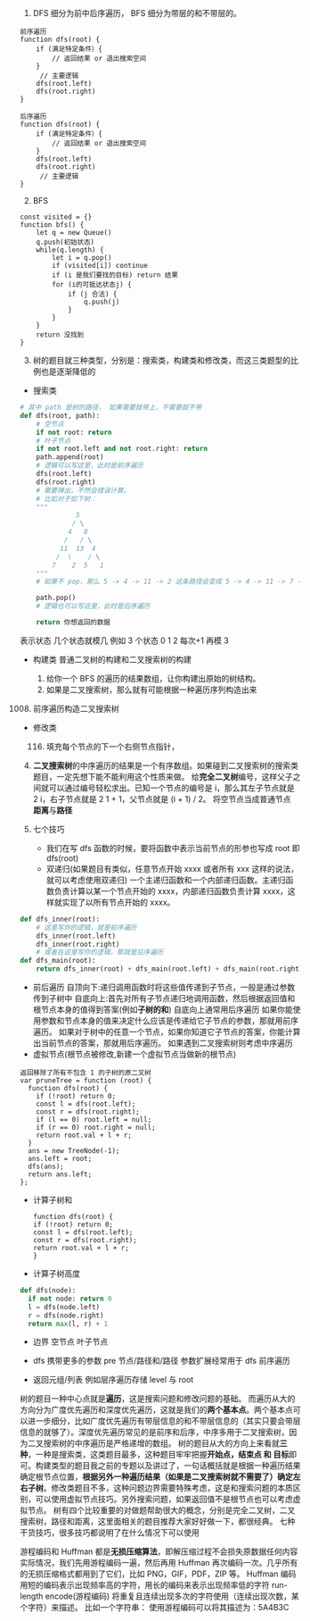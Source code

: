 1. DFS 细分为前中后序遍历， BFS 细分为带层的和不带层的。

```JS
前序遍历
function dfs(root) {
    if (满足特定条件）{
        // 返回结果 or 退出搜索空间
    }
     // 主要逻辑
    dfs(root.left)
    dfs(root.right)
}

后序遍历
function dfs(root) {
    if (满足特定条件）{
        // 返回结果 or 退出搜索空间
    }
    dfs(root.left)
    dfs(root.right)
     // 主要逻辑
}
```

2. BFS

```JS
const visited = {}
function bfs() {
    let q = new Queue()
    q.push(初始状态)
    while(q.length) {
        let i = q.pop()
        if (visited[i]) continue
        if (i 是我们要找的目标) return 结果
        for (i的可抵达状态j) {
            if (j 合法) {
                q.push(j)
            }
        }
    }
    return 没找到
}
```

3. 树的题目就三种类型，分别是：搜索类，构建类和修改类，而这三类题型的比例也是逐渐降低的

- 搜索类

```python
# 其中 path 是树的路径， 如果需要就带上，不需要就不带
def dfs(root, path):
    # 空节点
    if not root: return
    # 叶子节点
    if not root.left and not root.right: return
    path.append(root)
    # 逻辑可以写这里，此时是前序遍历
    dfs(root.left)
    dfs(root.right)
    # 需要弹出，不然会错误计算。
    # 比如对于如下树：
    """
              5
             / \
            4   8
           /   / \
          11  13  4
         /  \    / \
        7    2  5   1
    """
    # 如果不 pop，那么 5 -> 4 -> 11 -> 2 这条路径会变成 5 -> 4 -> 11 -> 7 -> 2，其 7 被错误地添加到了 path

    path.pop()
    # 逻辑也可以写这里，此时是后序遍历

    return 你想返回的数据
```

表示状态 几个状态就模几 例如 3 个状态 0 1 2 每次+1 再模 3

- 构建类
  普通二叉树的构建和二叉搜索树的构建

  1. 给你一个 BFS 的遍历的结果数组，让你构建出原始的树结构。
  2. 如果是二叉搜索树，那么就有可能根据一种遍历序列构造出来

1008. 前序遍历构造二叉搜索树

- 修改类

  116.  填充每个节点的下一个右侧节点指针，

4.  **二叉搜索树**的中序遍历的结果是一个有序数组。如果碰到二叉搜索树的搜索类题目，一定先想下能不能利用这个性质来做。
    给**完全二叉树**编号，这样父子之间就可以通过编号轻松求出。已知一个节点的编号是 i，那么其左子节点就是 2 i，右子节点就是 2 1 + 1，父节点就是 (i + 1) / 2。
    将空节点当成普通节点
    **距离**与**路径**

5.  七个技巧
    - 我们在写 dfs 函数的时候，要将函数中表示当前节点的形参也写成 root 即 dfs(root)
    - 双递归(如果题目有类似，任意节点开始 xxxx 或者所有 xxx 这样的说法，就可以考虑使用双递归)
      一个主递归函数和一个内部递归函数。主递归函数负责计算以某一个节点开始的 xxxx，内部递归函数负责计算 xxxx，这样就实现了以所有节点开始的 xxxx。

```Python
def dfs_inner(root):
    # 这里写你的逻辑，就是前序遍历
    dfs_inner(root.left)
    dfs_inner(root.right)
    # 或者在这里写你的逻辑，那就是后序遍历
def dfs_main(root):
    return dfs_inner(root) + dfs_main(root.left) + dfs_main(root.right)
```

- 前后遍历
  自顶向下:递归调用函数时将这些值传递到子节点，一般是通过参数传到子树中
  自底向上:首先对所有子节点递归地调用函数，然后根据返回值和根节点本身的值得到答案(例如**子树的和**)
  自底向上通常用后序遍历
  如果你能使用参数和节点本身的值来决定什么应该是传递给它子节点的参数，那就用前序遍历。
  如果对于树中的任意一个节点，如果你知道它子节点的答案，你能计算出当前节点的答案，那就用后序遍历。
  如果遇到二叉搜索树则考虑中序遍历
- 虚拟节点(根节点被修改,新建一个虚拟节点当做新的根节点)

```JS
返回移除了所有不包含 1 的子树的原二叉树
var pruneTree = function (root) {
  function dfs(root) {
    if (!root) return 0;
    const l = dfs(root.left);
    const r = dfs(root.right);
    if (l == 0) root.left = null;
    if (r == 0) root.right = null;
    return root.val + l + r;
  }
  ans = new TreeNode(-1);
  ans.left = root;
  dfs(ans);
  return ans.left;
};
```

- 计算子树和

  ```JS
  function dfs(root) {
  if (!root) return 0;
  const l = dfs(root.left);
  const r = dfs(root.right);
  return root.val + l + r;
  }
  ```

- 计算子树高度

```Python
def dfs(node):
  if not node: return 0
  l = dfs(node.left)
  r = dfs(node.right)
  return max(l, r) + 1
```

- 边界
  空节点
  叶子节点

- dfs 携带更多的参数
  pre 节点/路径和/路径
  参数扩展经常用于 dfs 前序遍历
- 返回元组/列表
  例如层序遍历存储 level 与 root

树的题目一种中心点就是**遍历**，这是搜索问题和修改问题的基础。
而遍历从大的方向分为广度优先遍历和深度优先遍历，这就是我们的**两个基本点**。两个基本点可以进一步细分，比如广度优先遍历有带层信息的和不带层信息的（其实只要会带层信息的就够了）。深度优先遍历常见的是前序和后序，中序多用于二叉搜索树，因为二叉搜索树的中序遍历是严格递增的数组。
树的题目从大的方向上来看就**三种**，一种是搜索类，这类题目最多，这种题目牢牢把握**开始点，结束点 和 目标**即可。构建类型的题目我之前的专题以及讲过了，一句话概括就是根据一种遍历结果确定根节点位置，**根据另外一种遍历结果（如果是二叉搜索树就不需要了）确定左右子树**。修改类题目不多，这种问题边界需要特殊考虑，这是和搜索问题的本质区别，可以使用虚拟节点技巧。另外搜索问题，如果返回值不是根节点也可以考虑虚拟节点。
树有四个比较重要的对做题帮助很大的概念，分别是完全二叉树，二叉搜索树，路径和距离，这里面相关的题目推荐大家好好做一下，都很经典。
七种干货技巧，很多技巧都说明了在什么情况下可以使用

游程编码和 Huffman 都是**无损压缩算法**，即解压缩过程不会损失原数据任何内容
实际情况，我们先用游程编码一遍，然后再用 Huffman 再次编码一次。几乎所有的无损压缩格式都用到了它们，比如 PNG，GIF，PDF，ZIP 等。
Huffman 编码
用短的编码表示出现频率高的字符，用长的编码来表示出现频率低的字符
run-length encode(游程编码)
将重复且连续出现多次的字符使用（连续出现次数，某个字符）来描述。
比如一个字符串：
使用游程编码可以将其描述为：5A4B3C
